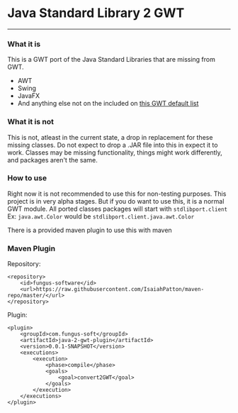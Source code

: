 # Java Standard Library 2 GWT
---
### What it is
This is a GWT port of the Java Standard Libraries that are missing from GWT.
  - AWT
  - Swing
  - JavaFX
  - And anything else not on the included on [this GWT default list](http://www.gwtproject.org/doc/latest/RefJreEmulation.html)

### What it is not
This is not, atleast in the current state, a drop in replacement for these missing classes. Do not expect to drop a .JAR file into this in expect it to work. Classes may be missing functionality, things might work differently, and packages aren't the same.

### How to use
Right now it is not recommended to use this for non-testing purposes. This project is in very alpha stages. But if you do want to use this, it is a normal GWT module. All ported classes packages will start with `stdlibport.client`
Ex: `java.awt.Color` would be `stdlibport.client.java.awt.Color`

There is a provided maven plugin to use this with maven

### Maven Plugin
Repository:
```
<repository>
    <id>fungus-software</id>
    <url>https://raw.githubusercontent.com/IsaiahPatton/maven-repo/master/</url>
</repository>
```
Plugin:
```
<plugin>
    <groupId>com.fungus-soft</groupId>
    <artifactId>java-2-gwt-plugin</artifactId>
    <version>0.0.1-SNAPSHOT</version>
    <executions>
        <execution>
            <phase>compile</phase>
            <goals>
                <goal>convert2GWT</goal>
            </goals>
        </execution>
    </executions>
</plugin>
```

